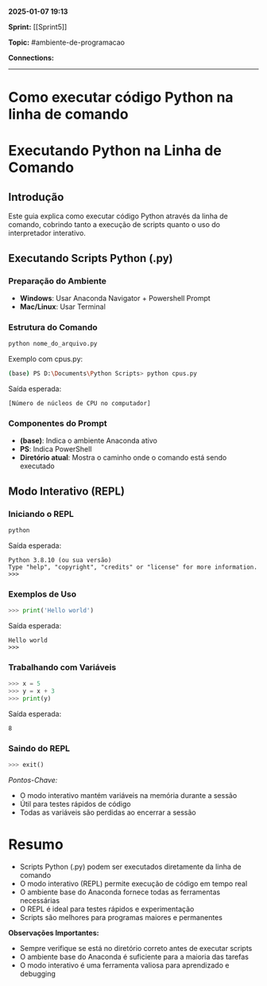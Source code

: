 
**2025-01-07 19:13**

**Sprint:** [[Sprint5]]

**Topic:** #ambiente-de-programacao

**Connections:** 

---
# **Como executar código Python na linha de comando**

# Executando Python na Linha de Comando

## Introdução
Este guia explica como executar código Python através da linha de comando, cobrindo tanto a execução de scripts quanto o uso do interpretador interativo.
## Executando Scripts Python (.py)

### Preparação do Ambiente
- **Windows**: Usar Anaconda Navigator + Powershell Prompt
- **Mac/Linux**: Usar Terminal

### Estrutura do Comando
```bash
python nome_do_arquivo.py
```

Exemplo com cpus.py:
```bash
(base) PS D:\Documents\Python Scripts> python cpus.py
```

Saída esperada:
```
[Número de núcleos de CPU no computador]
```

### Componentes do Prompt
- **(base)**: Indica o ambiente Anaconda ativo
- **PS**: Indica PowerShell
- **Diretório atual**: Mostra o caminho onde o comando está sendo executado

## Modo Interativo (REPL)

### Iniciando o REPL
```bash
python
```

Saída esperada:
```
Python 3.8.10 (ou sua versão)
Type "help", "copyright", "credits" or "license" for more information.
>>>
```

### Exemplos de Uso
```python
>>> print('Hello world')
```

Saída esperada:
```
Hello world
>>>
```

### Trabalhando com Variáveis
```python
>>> x = 5
>>> y = x + 3
>>> print(y)
```

Saída esperada:
```
8
```

### Saindo do REPL
```python
>>> exit()
```

*Pontos-Chave:*
- O modo interativo mantém variáveis na memória durante a sessão
- Útil para testes rápidos de código
- Todas as variáveis são perdidas ao encerrar a sessão

# Resumo
- Scripts Python (.py) podem ser executados diretamente da linha de comando
- O modo interativo (REPL) permite execução de código em tempo real
- O ambiente base do Anaconda fornece todas as ferramentas necessárias
- O REPL é ideal para testes rápidos e experimentação
- Scripts são melhores para programas maiores e permanentes

**Observações Importantes:**
- Sempre verifique se está no diretório correto antes de executar scripts
- O ambiente base do Anaconda é suficiente para a maioria das tarefas
- O modo interativo é uma ferramenta valiosa para aprendizado e debugging









